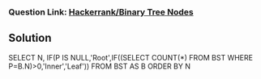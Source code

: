### Question Link: [Hackerrank/Binary Tree Nodes](https://www.hackerrank.com/challenges/binary-search-tree-1/problem)


## Solution
SELECT N,
       IF(P IS NULL,'Root',IF((SELECT COUNT(*) FROM BST WHERE P=B.N)>0,'Inner','Leaf'))
FROM   BST AS B
ORDER BY N
